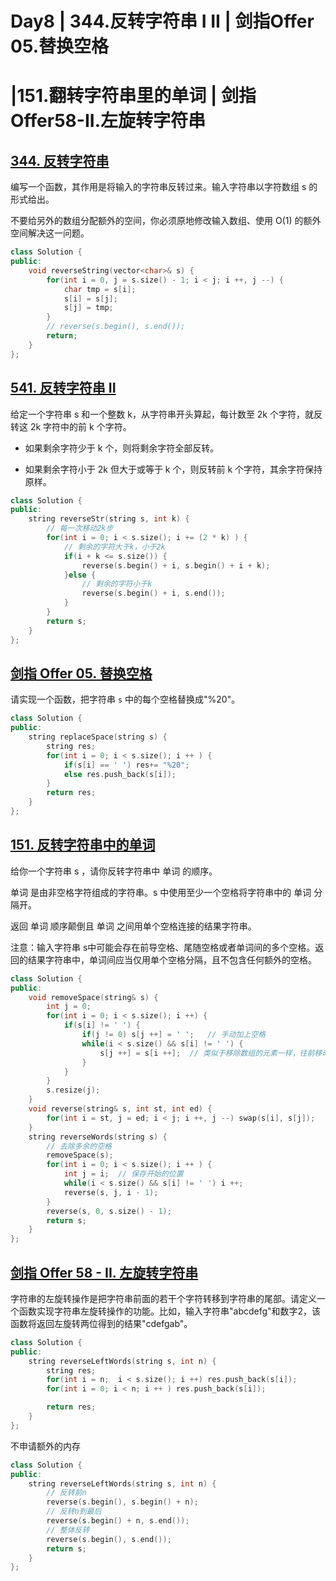 # Day8 | 344.反转字符串 I II | 剑指Offer 05.替换空格

# |151.翻转字符串里的单词 | 剑指Offer58-II.左旋转字符串



## [344. 反转字符串](https://leetcode.cn/problems/reverse-string/)

编写一个函数，其作用是将输入的字符串反转过来。输入字符串以字符数组 s 的形式给出。

不要给另外的数组分配额外的空间，你必须原地修改输入数组、使用 O(1) 的额外空间解决这一问题。

```cpp
class Solution {
public:
    void reverseString(vector<char>& s) {
        for(int i = 0, j = s.size() - 1; i < j; i ++, j --) {
            char tmp = s[i];
            s[i] = s[j];
            s[j] = tmp;
        }
        // reverse(s.begin(), s.end());
        return;
    }
};
```

## [541. 反转字符串 II](https://leetcode.cn/problems/reverse-string-ii/)

给定一个字符串 s 和一个整数 k，从字符串开头算起，每计数至 2k 个字符，就反转这 2k 字符中的前 k 个字符。

- 如果剩余字符少于 k 个，则将剩余字符全部反转。

- 如果剩余字符小于 2k 但大于或等于 k 个，则反转前 k 个字符，其余字符保持原样。

```cpp
class Solution {
public:
    string reverseStr(string s, int k) {
        // 每一次移动2k步
        for(int i = 0; i < s.size(); i += (2 * k) ) {
            // 剩余的字符大于k，小于2k
            if(i + k <= s.size()) {
                reverse(s.begin() + i, s.begin() + i + k);
            }else {
                // 剩余的字符小于k
                reverse(s.begin() + i, s.end());
            }
        }
        return s;
    }
};
```

## [剑指 Offer 05. 替换空格](https://leetcode.cn/problems/ti-huan-kong-ge-lcof/)

请实现一个函数，把字符串 `s` 中的每个空格替换成"%20"。

```cpp
class Solution {
public:
    string replaceSpace(string s) {
        string res;
        for(int i = 0; i < s.size(); i ++ ) {
            if(s[i] == ' ') res+= "%20";
            else res.push_back(s[i]);
        }
        return res;
    }
};
```

## [151. 反转字符串中的单词](https://leetcode.cn/problems/reverse-words-in-a-string/)

给你一个字符串 s ，请你反转字符串中 单词 的顺序。

单词 是由非空格字符组成的字符串。s 中使用至少一个空格将字符串中的 单词 分隔开。

返回 单词 顺序颠倒且 单词 之间用单个空格连接的结果字符串。

注意：输入字符串 s中可能会存在前导空格、尾随空格或者单词间的多个空格。返回的结果字符串中，单词间应当仅用单个空格分隔，且不包含任何额外的空格。

```cpp
class Solution {
public:
    void removeSpace(string& s) {
        int j = 0;
        for(int i = 0; i < s.size(); i ++) {
            if(s[i] != ' ') {
                if(j != 0) s[j ++] = ' ';   // 手动加上空格
                while(i < s.size() && s[i] != ' ') {
                    s[j ++] = s[i ++];  // 类似于移除数组的元素一样，往前移动
                }
            }
        }
        s.resize(j);
    }
    void reverse(string& s, int st, int ed) {
        for(int i = st, j = ed; i < j; i ++, j --) swap(s[i], s[j]);
    }
    string reverseWords(string s) {
        // 去除多余的空格
        removeSpace(s);
        for(int i = 0; i < s.size(); i ++ ) {
            int j = i;  // 保存开始的位置
            while(i < s.size() && s[i] != ' ') i ++;
            reverse(s, j, i - 1);
        }
        reverse(s, 0, s.size() - 1);
        return s;
    }
};
```



## [剑指 Offer 58 - II. 左旋转字符串](https://leetcode.cn/problems/zuo-xuan-zhuan-zi-fu-chuan-lcof/)

字符串的左旋转操作是把字符串前面的若干个字符转移到字符串的尾部。请定义一个函数实现字符串左旋转操作的功能。比如，输入字符串"abcdefg"和数字2，该函数将返回左旋转两位得到的结果"cdefgab"。

```cpp
class Solution {
public:
    string reverseLeftWords(string s, int n) {
        string res;
        for(int i = n;  i < s.size(); i ++) res.push_back(s[i]);
        for(int i = 0; i < n; i ++ ) res.push_back(s[i]);

        return res;
    }
};
```

不申请额外的内存

```cpp
class Solution {
public:
    string reverseLeftWords(string s, int n) {
        // 反转前n
        reverse(s.begin(), s.begin() + n);
        // 反转n到最后
        reverse(s.begin() + n, s.end());
        // 整体反转
        reverse(s.begin(), s.end());
        return s;
    }
};
```

